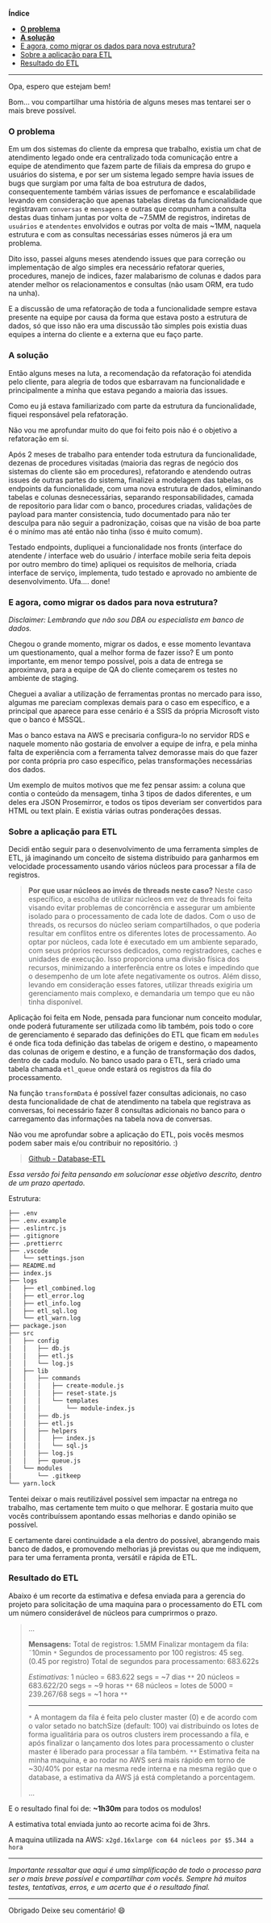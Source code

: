 **Índice**

- [**O problema**](#o-problema)
- [**A solução**](#a-solução)
- [E agora, como migrar os dados para nova estrutura?](#e-agora-como-migrar-os-dados-para-nova-estrutura)
- [Sobre a aplicação para ETL](#sobre-a-aplicação-para-etl)
- [Resultado do ETL](#resultado-do-etl)

--------

Opa, espero que estejam bem!

Bom... vou compartilhar uma história de alguns meses mas tentarei ser o mais breve possível.

<div id='o-problema'/>

### **O problema**

Em um dos sistemas do cliente da empresa que trabalho, existia um chat de atendimento legado onde era centralizado toda comunicação entre a equipe de atendimento que fazem parte de filiais da empresa do grupo e usuários do sistema, e por ser um sistema legado sempre havia issues de bugs que surgiam por uma falta de boa estrutura de dados, consequentemente também várias issues de perfomance e escalabilidade levando em consideração que apenas tabelas diretas da funcionalidade que registravam `conversas` e `mensagens` e outras que compunham a consulta destas duas tinham juntas por volta de ~7.5MM de registros, indiretas de `usuários` e `atendentes` envolvidos e outras por volta de mais ~1MM, naquela estrutura e com as consultas necessárias esses números já era um problema.

Dito isso, passei alguns meses atendendo issues que para correção ou implementação de algo simples era necessário refatorar queries, procedures, manejo de indices, fazer malabarismo de colunas e dados para atender melhor os relacionamentos e consultas (não usam ORM, era tudo na unha).

E a discussão de uma refatoração de toda a funcionalidade sempre estava presente na equipe por causa da forma que estava posto a estrutura de dados, só que isso não era uma discussão tão simples pois existia duas equipes a interna do cliente e a externa que eu faço parte.

<div id='a-solucao'/>

### **A solução**

Então alguns meses na luta, a recomendação da refatoração foi atendida pelo cliente, para alegria de todos que esbarravam na funcionalidade e principalmente a minha que estava pegando a maioria das issues.

Como eu já estava familiarizado com parte da estrutura da funcionalidade, fiquei responsável pela refatoração.

Não vou me aprofundar muito do que foi feito pois não é o objetivo a refatoração em si.

Após 2 meses de trabalho para entender toda estrutura da funcionalidade, dezenas de procedures visitadas (maioria das regras de negócio dos sistemas do cliente são em procedures), refatorando e atendendo outras issues de outras partes do sistema, finalizei a modelagem das tabelas, os endpoints da funcionalidade, com uma nova estrutura de dados, eliminando tabelas e colunas desnecessárias, separando responsabilidades, camada de repositorio para lidar com o banco, procedures criadas, validações de payload para manter consistencia, tudo documentado para não ter desculpa para não seguir a padronização, coisas que na visão de boa parte é o minímo mas até então não tinha (isso é muito comum).

Testado endpoints, dupliquei a funcionalidade nos fronts (interface do atendente / interface web do usuário / interface mobile seria feita depois por outro membro do time) apliquei os requisitos de melhoria, criada interface de serviço, implementa, tudo testado e aprovado no ambiente de desenvolvimento. Ufa.... done!

<div id='e-agora-como-migrar-os-dados-para-nova-estrutura'/>

### E agora, como migrar os dados para nova estrutura?

*Disclaimer: Lembrando que não sou DBA ou especialista em banco de dados.*

Chegou o grande momento, migrar os dados, e esse momento levantava um questionamento, qual a melhor forma de fazer isso? E um ponto importante, em menor tempo possível, pois a data de entrega se aproximava, para a equipe de QA do cliente começarem os testes no ambiente de staging.

Cheguei a avaliar a utilização de ferramentas prontas no mercado para isso, algumas me pareciam complexas demais para o caso em específico, e a principal que aparece para esse cenário é a SSIS da própria Microsoft visto que o banco é MSSQL.

Mas o banco estava na AWS e precisaria configura-lo no servidor RDS e naquele momento não gostaria de envolver a equipe de infra, e pela minha falta de experiência com a ferramenta talvez demorasse mais do que fazer por conta própria pro caso específico, pelas transformações necessárias dos dados.

Um exemplo de muitos motivos que me fez pensar assim: a coluna que contia o conteúdo da mensagem, tinha 3 tipos de dados diferentes, e um deles era JSON Prosemirror, e todos os tipos deveriam ser convertidos para HTML ou text plain. E existia várias outras ponderações dessas.

<div id='sobre-a-aplicacao-para-etl'/>

### Sobre a aplicação para ETL

Decidi então seguir para o desenvolvimento de uma ferramenta simples de ETL, já imaginando um conceito de sistema distribuido para ganharmos em velocidade processamento usando vários núcleos para processar a fila de registros.

> **Por que usar núcleos ao invés de threads neste caso?**
> Neste caso específico, a escolha de utilizar núcleos em vez de threads foi feita visando evitar problemas de concorrência e assegurar um ambiente isolado para o processamento de cada lote de dados. Com o uso de threads, os recursos do núcleo seriam compartilhados, o que poderia resultar em conflitos entre os diferentes lotes de processamento. Ao optar por núcleos, cada lote é executado em um ambiente separado, com seus próprios recursos dedicados, como registradores, caches e unidades de execução. Isso proporciona uma divisão física dos recursos, minimizando a interferência entre os lotes e impedindo que o desempenho de um lote afete negativamente os outros. Além disso, levando em consideração esses fatores, utilizar threads exigiria um gerenciamento mais complexo, e demandaria um tempo que eu não tinha disponível.

Aplicação foi feita em Node, pensada para funcionar num conceito modular, onde poderá futuramente ser utilizada como lib também, pois todo o core de gerenciamento é separado das definições do ETL que ficam em `modules` é onde fica toda definição das tabelas de origem e destino, o mapeamento das colunas de origem e destino, e a função de transformação dos dados, dentro de cada modulo. No banco usado para o ETL, será criado uma tabela chamada `etl_queue` onde estará os registros da fila do processamento.

Na função `transformData` é possível fazer consultas adicionais, no caso desta funcionalidade de chat de atendimento na tabela que registrava as conversas, foi necessário fazer 8 consultas adicionais no banco para o carregamento das informações na tabela nova de conversas.

Não vou me aprofundar sobre a aplicação do ETL, pois vocês mesmos podem saber mais e/ou contribuir no repositório. :)

> [Github - Database-ETL](https://github.com/martinshumberto/database-etl)

*Essa versão foi feita pensando em solucionar esse objetivo descrito, dentro de um prazo apertado.*

Estrutura:

```bash
├── .env
├── .env.example
├── .eslintrc.js
├── .gitignore
├── .prettierrc
├── .vscode
│   └── settings.json
├── README.md
├── index.js
├── logs
│   ├── etl_combined.log
│   ├── etl_error.log
│   ├── etl_info.log
│   ├── etl_sql.log
│   └── etl_warn.log
├── package.json
├── src
│   ├── config
│   │   ├── db.js
│   │   ├── etl.js
│   │   └── log.js
│   ├── lib
│   │   ├── commands
│   │   │   ├── create-module.js
│   │   │   ├── reset-state.js
│   │   │   └── templates
│   │   │       └── module-index.js
│   │   ├── db.js
│   │   ├── etl.js
│   │   ├── helpers
│   │   │   ├── index.js
│   │   │   └── sql.js
│   │   ├── log.js
│   │   ├── queue.js
│   └── modules
│       └── .gitkeep
└── yarn.lock
```

Tentei deixar o mais reutilizável possível sem impactar na entrega no trabalho, mas certamente tem muito o que melhorar. E gostaria muito que vocês contribuíssem apontando essas melhorias e dando opinião se possível.

E certamente darei continuidade a ela dentro do possível, abrangendo mais banco de dados, e promovendo melhorias já previstas ou que me indiquem, para ter uma ferramenta pronta, versátil e rápida de ETL.

<div id='resultado-do-etl'/>

### Resultado do ETL

Abaixo é um recorte da estimativa e defesa enviada para a gerencia do projeto para solicitação de uma maquina para o processamento do ETL com um número considerável de núcleos para cumprirmos o prazo.

> ...
>
> **Mensagens:**
> Total de registros: 1.5MM
> Finalizar montagem da fila: ˜10min `*`
> Segundos de processamento por 100 registros: 45 seg. (0.45 por registro)
> Total de segundos para processamento: 683.622s
>
> *Estimativas:*
> 1 núcleo = 683.622 segs = ~7 dias `**`
> 20 núcleos = 683.622/20 segs = ~9 horas `**`
> 68 núcleos = lotes de 5000 = 239.267/68 segs = ~1 hora `**`
>
> --------
> `*` A montagem da fila é feita pelo cluster master (0) e de acordo com o valor setado no batchSize (default: 100) vai distribuindo os lotes de forma igualitária para os outros clusters irem processando a fila, e após finalizar o lançamento dos lotes para processamento o cluster master é liberado para processar a fila também.
> `**` Estimativa feita na minha maquina, e ao rodar no AWS será mais rápido em torno de ~30/40% por estar na mesma rede interna e na mesma região que o database, a estimativa da AWS já está completando a porcentagem.
>
> ...

E o resultado final foi de: **~1h30m** para todos os modulos!

A estimativa total enviada junto ao recorte acima foi de 3hrs.

A maquina utilizada na AWS:
`x2gd.16xlarge com 64 núcleos por $5.344 a hora`

--------

*Importante ressaltar que aqui é uma simplificação de todo o processo para ser o mais breve possível e compartilhar com vocês. Sempre há muitos testes, tentativas, erros, e um acerto que é o resultado final.*

--------

Obrigado
Deixe seu comentário! 😄
